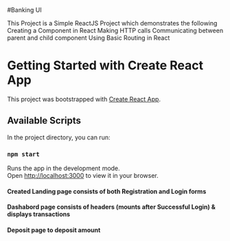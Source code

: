 #Banking UI

This Project is a Simple ReactJS Project which demonstrates the following
Creating a Component in React
Making HTTP calls
Communicating between parent and child component
Using Basic Routing in React 

# Getting Started with Create React App

This project was bootstrapped with [Create React App](https://github.com/facebook/create-react-app).

## Available Scripts

In the project directory, you can run:

### `npm start`

Runs the app in the development mode.\
Open [http://localhost:3000](http://localhost:3000) to view it in your browser.

#### Created Landing page consists of both Registration and Login forms

#### Dashabord page consists of headers (mounts after Successful Login) & displays transactions

#### Deposit page to deposit amount





